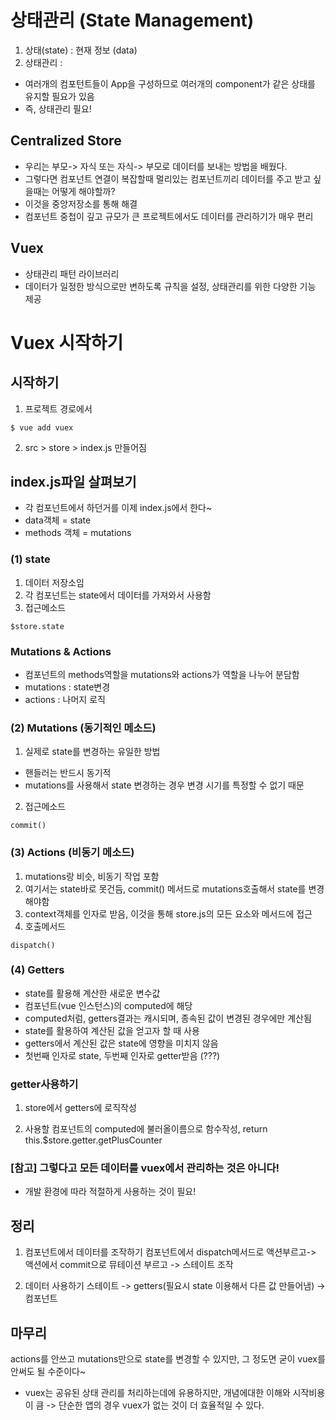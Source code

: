 # 상태관리 (State Management)
1. 상태(state) : 현재 정보 (data)
2. 상태관리 :
- 여러개의 컴포턴트들이 App을 구성하므로 여러개의 component가 같은 상태를 유지할 필요가 있음
- 즉, 상태관리 필요!

## Centralized Store
- 우리는 부모-> 자식 또는 자식-> 부모로 데이터를 보내는 방법을 배웠다.
- 그렇다면 컴포넌트 연결이 복잡할때 멀리있는 컴포넌트끼리 데이터를 주고 받고 싶을때는 어떻게 해야할까?
- 이것을 중앙저장소를 통해 해결
- 컴포넌트 중첩이 깊고 규모가 큰 프로젝트에서도 데이터를 관리하기가 매우 편리

## Vuex 
- 상태관리 패턴 라이브러리
- 데이터가 일정한 방식으로만 변하도록 규칙을 설정, 상태관리를 위한 다양한 기능 제공

# Vuex 시작하기
## 시작하기
1. 프로젝트 경로에서
```
$ vue add vuex
```
2. src > store > index.js 만들어짐

## index.js파일 살펴보기
- 각 컴포넌트에서 하던거를 이제 index.js에서 한다~
- data객체 = state
- methods 객체 = mutations

### (1) state
1. 데이터 저장소임 
2. 각 컴포넌트는 state에서 데이터를 가져와서 사용함
3. 접근메소드
```
$store.state
```

### Mutations & Actions
- 컴포넌트의 methods역할을 mutations와 actions가 역할을 나누어 분담함
- mutations : state변경
- actions :  나머지 로직

### (2) Mutations (동기적인 메소드)
1. 실제로 state를 변경하는 유일한 방법
  - 핸들러는 반드시 동기적
  - mutations를 사용해서 state 변경하는 경우 변경 시기를 특정할 수 없기 때문
2. 접근메소드
```
commit()
```

### (3) Actions (비동기 메소드)
1. mutations랑 비슷, 비동기 작업 포함
2. 여기서는 state바로 못건듬, commit() 메서드로 mutations호출해서 state를 변경해야함
3. context객체를 인자로 받음, 이것을 통해 store.js의 모든 요소와 메서드에 접근
4. 호출메서드
```
dispatch()
```

### (4) Getters 
- state를 활용해 계산한 새로운 변수값
- 컴포넌트(vue 인스턴스)의 computed에 해당
- computed처럼, getters결과는 캐시되며, 종속된 값이 변경된 경우에만 계산됨
- state를 활용하여 계산된 값을 얻고자 할 때 사용
- getters에서 계산된 값은 state에 영향을 미치지 않음 
- 첫번째 인자로 state, 두번째 인자로 getter받음  (???)

### getter사용하기
1. store에서 getters에 로직작성

2. 사용할 컴포넌트의 computed에 불러올이름으로 함수작성, return this.$store.getter.getPlusCounter

### [참고] 그렇다고 모든 데이터를 vuex에서 관리하는 것은 아니다! 
- 개발 환경에 따라 적절하게 사용하는 것이 필요!

## 정리
1. 컴포넌트에서 데이터를 조작하기 
컴포넌트에서 dispatch메서드로 액션부르고-> 액션에서 commit으로 뮤테이션 부르고 -> 스테이트 조작

2. 데이터 사용하기
스테이트 -> getters(필요시 state 이용해서 다른 값 만들어냄) -> 컴포넌트


## 마무리
actions를 안쓰고 mutations만으로 state를 변경할 수 있지만, 그 정도면 굳이 vuex를 안써도 될 수준이다~
- vuex는 공유된 상태 관리를 처리하는데에 유용하지만, 개념에대한 이해와 시작비용이 큼 -> 단순한 앱의 경우 vuex가 없는 것이 더 효율적일 수 있다.
